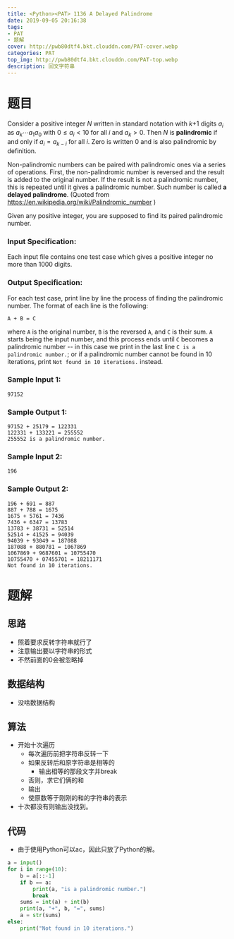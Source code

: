 ```yaml
---
title: <Python><PAT> 1136 A Delayed Palindrome
date: 2019-09-05 20:16:38
tags:
- PAT
- 题解
cover: http://pwb80dtf4.bkt.clouddn.com/PAT-cover.webp
categories: PAT
top_img: http://pwb80dtf4.bkt.clouddn.com/PAT-top.webp
description: 回文字符串
---
```


# 题目

Consider a positive integer *N* written in standard notation with *k*+1 digits $a_i$ as $a_k \cdots a_1a_0$ with $0≤a_i<10$ for all *i* and $a_k>0$. Then *N* is **palindromic** if and only if  $a_i = a_{k-i}$ for all $i$. Zero is written 0 and is also palindromic by definition.

Non-palindromic numbers can be paired with palindromic ones via a series of operations. First, the non-palindromic number is reversed and the result is added to the original number. If the result is not a palindromic number, this is repeated until it gives a palindromic number. Such number is called **a delayed palindrome**. (Quoted from https://en.wikipedia.org/wiki/Palindromic_number )

Given any positive integer, you are supposed to find its paired palindromic number.

### Input Specification:

Each input file contains one test case which gives a positive integer no more than 1000 digits.

### Output Specification:

For each test case, print line by line the process of finding the palindromic number. The format of each line is the following:

```
A + B = C
```

where `A` is the original number, `B` is the reversed `A`, and `C` is their sum. `A` starts being the input number, and this process ends until `C` becomes a palindromic number -- in this case we print in the last line `C is a palindromic number.`; or if a palindromic number cannot be found in 10 iterations, print `Not found in 10 iterations.` instead.

### Sample Input 1:

```in
97152
```

### Sample Output 1:

```out
97152 + 25179 = 122331
122331 + 133221 = 255552
255552 is a palindromic number.
```

### Sample Input 2:

```in
196
```

### Sample Output 2:

```out
196 + 691 = 887
887 + 788 = 1675
1675 + 5761 = 7436
7436 + 6347 = 13783
13783 + 38731 = 52514
52514 + 41525 = 94039
94039 + 93049 = 187088
187088 + 880781 = 1067869
1067869 + 9687601 = 10755470
10755470 + 07455701 = 18211171
Not found in 10 iterations.
```

# 题解

## 思路

+ 照着要求反转字符串就行了
+ 注意输出要以字符串的形式
+ 不然前面的0会被忽略掉

## 数据结构

+ 没啥数据结构

## 算法

+ 开始十次遍历
  + 每次遍历前把字符串反转一下
  + 如果反转后和原字符串是相等的
    + 输出相等的那段文字并break
  + 否则，求它们俩的和
  + 输出
  + 使原数等于刚刚的和的字符串的表示
+ 十次都没有则输出没找到。

## 代码

+ 由于使用Python可以ac，因此只放了Python的解。

```python
a = input()
for i in range(10):
    b = a[::-1]
    if b == a:
        print(a, "is a palindromic number.")
        break
    sums = int(a) + int(b)
    print(a, "+", b, "=", sums)
    a = str(sums)
else:
    print("Not found in 10 iterations.")
```

